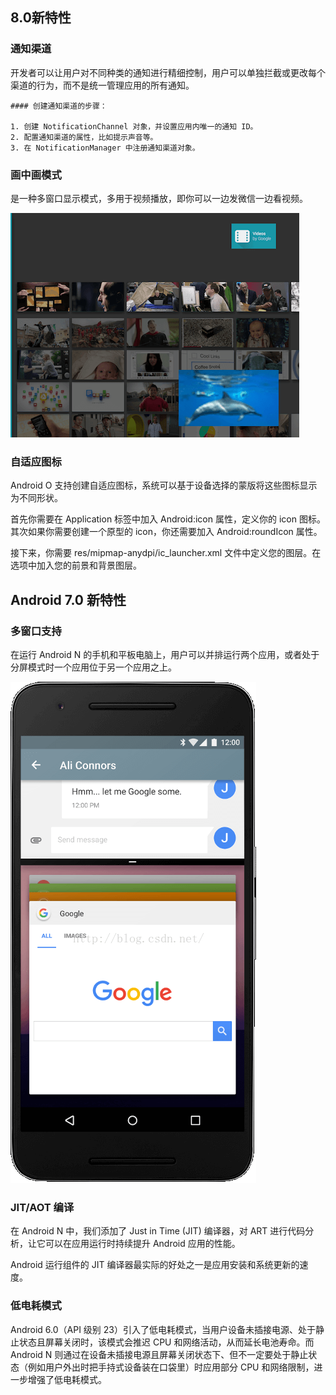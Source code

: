 ## 8.0新特性

### 通知渠道

开发者可以让用户对不同种类的通知进行精细控制，用户可以单独拦截或更改每个渠道的行为，而不是统一管理应用的所有通知。

	#### 创建通知渠道的步骤：

	1. 创建 NotificationChannel 对象，并设置应用内唯一的通知 ID。
	2. 配置通知渠道的属性，比如提示声音等。
	3. 在 NotificationManager 中注册通知渠道对象。

### 画中画模式

是一种多窗口显示模式，多用于视频播放，即你可以一边发微信一边看视频。
   
![](img/PIP.png) 

### 自适应图标

Android O 支持创建自适应图标，系统可以基于设备选择的蒙版将这些图标显示为不同形状。

首先你需要在 Application 标签中加入 Android:icon 属性，定义你的 icon 图标。其次如果你需要创建一个原型的 icon，你还需要加入 Android:roundIcon 属性。

接下来，你需要 res/mipmap-anydpi/ic_launcher.xml 文件中定义您的图层。在 <maskable-icon> 选项中加入您的前景和背景图层。

## Android 7.0 新特性

### 多窗口支持
在运行 Android N 的手机和平板电脑上，用户可以并排运行两个应用，或者处于分屏模式时一个应用位于另一个应用之上。 

![](img/multi_window.png) 

### JIT/AOT 编译
在 Android N 中，我们添加了 Just in Time (JIT) 编译器，对 ART 进行代码分析，让它可以在应用运行时持续提升 Android 应用的性能。

Android 运行组件的 JIT 编译器最实际的好处之一是应用安装和系统更新的速度。

### 低电耗模式

Android 6.0（API 级别 23）引入了低电耗模式，当用户设备未插接电源、处于静止状态且屏幕关闭时，该模式会推迟 CPU 和网络活动，从而延长电池寿命。而 Android N 则通过在设备未插接电源且屏幕关闭状态下、但不一定要处于静止状态（例如用户外出时把手持式设备装在口袋里）时应用部分 CPU 和网络限制，进一步增强了低电耗模式。




